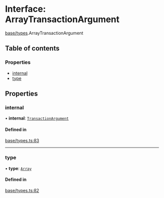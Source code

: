 # Interface: ArrayTransactionArgument

[base/types](../wiki/base.types).ArrayTransactionArgument

## Table of contents

### Properties

- [internal](../wiki/base.types.ArrayTransactionArgument#internal)
- [type](../wiki/base.types.ArrayTransactionArgument#type)

## Properties

### internal

• **internal**: [`TransactionArgument`](../wiki/base.types#transactionargument)

#### Defined in

[base/types.ts:83](https://github.com/PolymeshAssociation/polymesh-sdk/blob/9a8715021/src/base/types.ts#L83)

___

### type

• **type**: [`Array`](../wiki/base.types.TransactionArgumentType#array)

#### Defined in

[base/types.ts:82](https://github.com/PolymeshAssociation/polymesh-sdk/blob/9a8715021/src/base/types.ts#L82)
